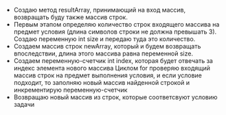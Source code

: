 * Создаю метод resultArray, принимающий на вход массив, возвращать буду также массив строк.
* Первым этапом определяю количество строк входящего массива на предмет условия (длина символов строки не должна превышать 3).   Создаю переменную int size и передаю туда это количество.
* Создаем массив строк newArray, который и будем возвращать впоследствии, длина этого массива равна переменной size.
* Создаем переменную-счетчик int index, которая будет отвечать за индекс элемента нового массива
 Циклом for проверяю входящий массив строк на предмет выполнения условия, и если условие подходит, то заполняю новый массив найденной строкой и инкрементирую переменную-счетчик
* Возвращаю новый массив из строк, которые соответсвуют условию задачи
